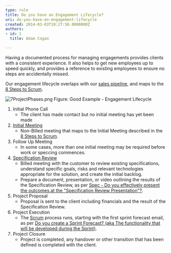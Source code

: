 ```yaml
---
type: rule
title: Do you have an Engagement Lifecycle?
uri: do-you-have-an-engagement-lifecycle
created: 2014-03-03T10:27:58.0000000Z
authors:
- id: 1
  title: Adam Cogan

---
```


 Having a documented process for managing engagements provides clients with a consistent experience. It also helps to get new employees up to speed quickly, and provides a reference to existing employees to ensure no steps are accidentally missed. 
​

Our engagement lifecycle overlaps with our     [sales pipeline](/Management/RulesToSuccessfulSalesAndAccountManagement/Pages/The-6-stages-in-the-Sales-Pipeline.aspx), and maps to the     [8 Steps to Scrum](/Management/RulesToBetterScrumUsingTFS/Pages/8Steps.aspx).

![7ProjectPhases.png](/Management/RulesToSuccessfulProjects/PublishingImages/7ProjectPhases.png)
Figure: Good Example - Engagement Lifecycle


1. Initial Phone Call
    - The client has made contact but no initial meeting has yet been made
2. [Initial Meeting](/Management/RulesToSuccessfulSalesAndAccountManagement/Pages/Meetings-Prepare-for-the-Initial-Meeting-.aspx)
    - Non-Billed meeting that maps to the Initial Meeting described in the [8 Steps to Scrum](/Management/RulesToBetterScrumUsingTFS/Pages/8Steps.aspx).
3. Follow Up Meeting
    - In some cases, more than one initial meeting may be required before work or speccing commences.
4. [Specification Review](/Management/RulestoBetterSpecificationReviews/Pages/Default.aspx)
    - Billed meeting with the customer to review existing specifications, understand specific goals, risks and relevant technologies appropriate for the solution, and create the initial backlog.
    - Prepare a document, presentation, or video outlining the results of the Specification Review, as per [Spec - Do you effectively present the outcomes at the "Specification Review Presentation"?](/Management/RulestoBetterSpecificationReviews/Pages/SpecificationReviewPresentation.aspx).
5. Project Proposal
    - Proposal is sent to the client including financials and the result of the Specification Review.
6. Project Execution
    - The [Scrum](/Management/RulesToBetterScrumUsingTFS/Pages/8Steps.aspx) process runs, starting with the first sprint forecast email, as per [Do you create a Sprint Forecast? (aka The functionality that will be developed during the Sprint)](/Management/RulesToBetterScrumUsingTFS/Pages/Do-you-create-a-Sprint-Forecast-email.aspx).
7. Project Closure
    - Project is completed, any handover or other transition that has been defined is completed with the client.


